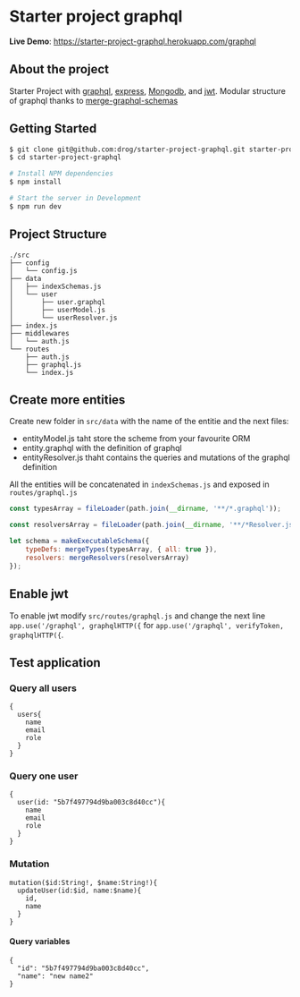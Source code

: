 # Starter project graphql
**Live Demo**: https://starter-project-graphql.herokuapp.com/graphql

## About the project
Starter Project with [graphql](https://graphql.org/learn/), [express](http://expressjs.com/),  [Mongodb](https://www.mongodb.com/), and [jwt](https://jwt.io/).
Modular structure of graphql thanks to [merge-graphql-schemas](https://github.com/okgrow/merge-graphql-schemas)


## Getting Started

```bash
$ git clone git@github.com:drog/starter-project-graphql.git starter-project-graphql
$ cd starter-project-graphql

# Install NPM dependencies
$ npm install 

# Start the server in Development
$ npm run dev

```

## Project Structure
```
./src
├── config
│   └── config.js
├── data
│   ├── indexSchemas.js
│   └── user
│       ├── user.graphql
│       ├── userModel.js
│       └── userResolver.js
├── index.js
├── middlewares
│   └── auth.js
└── routes
    ├── auth.js
    ├── graphql.js
    └── index.js
```

## Create more entities
Create new folder in `src/data` with the name of the entitie and the next files:
- entityModel.js taht store the scheme from your favourite ORM
- entity.graphql with the definition of graphql
- entityResolver.js thaht contains the queries and mutations of the graphql definition


All the entities will be concatenated in `indexSchemas.js` and exposed in `routes/graphql.js`
```js
const typesArray = fileLoader(path.join(__dirname, '**/*.graphql'));

const resolversArray = fileLoader(path.join(__dirname, '**/*Resolver.js'));

let schema = makeExecutableSchema({
    typeDefs: mergeTypes(typesArray, { all: true }),
    resolvers: mergeResolvers(resolversArray)
});
```


## Enable jwt

To enable jwt modify `src/routes/graphql.js` and change the next line `app.use('/graphql', graphqlHTTP({` for `app.use('/graphql', verifyToken, graphqlHTTP({`.


## Test application
### Query all users
```
{
  users{
    name
    email
    role
  }
}
```

### Query one user
```
{
  user(id: "5b7f497794d9ba003c8d40cc"){
    name
    email
    role
  }
}
```

### Mutation
```
mutation($id:String!, $name:String!){
  updateUser(id:$id, name:$name){
    id,
    name
  }
}
```
#### Query variables
```
{
  "id": "5b7f497794d9ba003c8d40cc",
  "name": "new name2"
}
```
